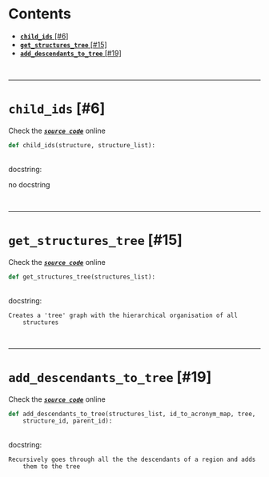 



Contents
========

* [**`child_ids`** [#6]](#child_ids-6)
* [**`get_structures_tree`** [#15]](#get_structures_tree-15)
* [**`add_descendants_to_tree`** [#19]](#add_descendants_to_tree-19)


&nbsp;

--------
# **`child_ids`** [#6]
  
Check the [***``source code``***](https://github.com/brainglobe/bg-atlasapi/blob/master/bg_atlasapi/structure_tree_util.py#L6) online

```python
def child_ids(structure, structure_list):
```

&nbsp;  
docstring:

no docstring

&nbsp;

--------
# **`get_structures_tree`** [#15]
  
Check the [***``source code``***](https://github.com/brainglobe/bg-atlasapi/blob/master/bg_atlasapi/structure_tree_util.py#L15) online

```python
def get_structures_tree(structures_list):
```

&nbsp;  
docstring:

```text
Creates a 'tree' graph with the hierarchical organisation of all
    structures

```

&nbsp;

--------
# **`add_descendants_to_tree`** [#19]
  
Check the [***``source code``***](https://github.com/brainglobe/bg-atlasapi/blob/master/bg_atlasapi/structure_tree_util.py#L19) online

```python
def add_descendants_to_tree(structures_list, id_to_acronym_map, tree,
    structure_id, parent_id):
```

&nbsp;  
docstring:

```text
Recursively goes through all the the descendants of a region and adds
    them to the tree

```